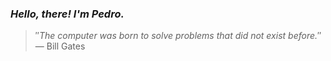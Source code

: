 ### *Hello, there! I'm Pedro.*
> ″*The computer was born to solve problems that did not exist before.*″
 — Bill Gates
